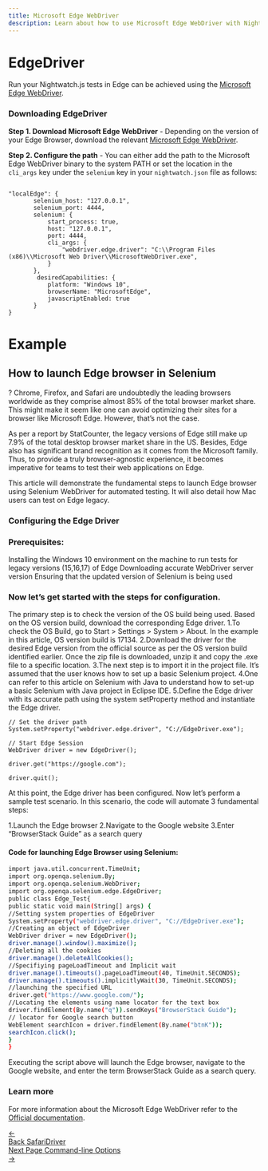 ```yaml
---
title: Microsoft Edge WebDriver
description: Learn about how to use Microsoft Edge WebDriver with Nightwatch
---
```


<div class="page-header"><h1>EdgeDriver</h1></div>

Run your Nightwatch.js tests in Edge can be achieved using the  [Microsoft Edge WebDriver](https://developer.microsoft.com/en-us/microsoft-edge/tools/webdriver/).

### Downloading EdgeDriver

**Step 1. Download Microsoft Edge WebDriver** - Depending on the version of your Edge Browser, download the relevant [Microsoft Edge WebDriver](https://developer.microsoft.com/en-us/microsoft-edge/tools/webdriver/).

**Step 2. Configure the path** - You can either add the path to the Microsoft Edge WebDriver binary to the system PATH or set the location in the `cli_args` key under the `selenium` key in your `nightwatch.json` file as follows:
<pre data-language="javascript"><code class="language-javascript">
"localEdge": {
       selenium_host: "127.0.0.1",
       selenium_port: 4444,
       selenium: {
           start_process: true,
           host: "127.0.0.1",
           port: 4444,
           cli_args: {
               "webdriver.edge.driver": "C:\\Program Files (x86)\\Microsoft Web Driver\\MicrosoftWebDriver.exe",
           }
       },
        desiredCapabilities: {
           platform: "Windows 10",
           browserName: "MicrosoftEdge",
           javascriptEnabled: true
       }
}
</code></pre>

# Example

## How to launch Edge browser in Selenium
 ?
Chrome, Firefox, and Safari are undoubtedly the leading browsers worldwide as they comprise almost 85% of the total browser market share. This might make it seem like one can avoid optimizing their sites for a browser like Microsoft Edge. However, that’s not the case.

As per a report by StatCounter, the legacy versions of Edge still make up 7.9% of the total desktop browser market share in the US. Besides, Edge also has significant brand recognition as it comes from the Microsoft family. Thus, to provide a truly browser-agnostic experience, it becomes imperative for teams to test their web applications on Edge.

This article will demonstrate the fundamental steps to launch Edge browser using Selenium WebDriver for automated testing. It will also detail how Mac users can test on Edge legacy.

### Configuring the Edge Driver
### Prerequisites:

Installing the Windows 10 environment on the machine to run tests for legacy versions (15,16,17) of Edge
Downloading accurate WebDriver server version
Ensuring that the updated version of Selenium is being used

### Now let’s get started with the steps for configuration.

The primary step is to check the version of the OS build being used. Based on the OS version build, download the corresponding Edge driver.
1.To check the OS Build, go to Start > Settings > System > About. In the example in this article, OS version build is 17134.
2.Download the driver for the desired Edge version from the official source as per the OS version build identified earlier. Once the zip file is downloaded, unzip it and copy the .exe file to a specific location.
3.The next step is to import it in the project file. It’s assumed that the user knows how to set up a basic Selenium project.
4.One can refer to this article on Selenium with Java to understand how to set-up a basic Selenium with Java project in Eclipse IDE.
5.Define the Edge driver with its accurate path using the system setProperty method and instantiate the Edge driver.

```
// Set the driver path
System.setProperty("webdriver.edge.driver", "C://EdgeDriver.exe");

// Start Edge Session
WebDriver driver = new EdgeDriver();

driver.get("https://google.com");

driver.quit();
```
At this point, the Edge driver has been configured. Now let’s perform a sample test scenario. In this scenario, the code will automate 3 fundamental steps:

1.Launch the Edge browser
2.Navigate to the Google website
3.Enter “BrowserStack Guide” as a search query

#### Code for launching Edge Browser using Selenium:

```sh
import java.util.concurrent.TimeUnit;
import org.openqa.selenium.By;
import org.openqa.selenium.WebDriver;
import org.openqa.selenium.edge.EdgeDriver;
public class Edge_Test{
public static void main(String[] args) {
//Setting system properties of EdgeDriver
System.setProperty("webdriver.edge.driver", "C://EdgeDriver.exe");
//Creating an object of EdgeDriver
WebDriver driver = new EdgeDriver();
driver.manage().window().maximize();
//Deleting all the cookies
driver.manage().deleteAllCookies();
//Specifiying pageLoadTimeout and Implicit wait
driver.manage().timeouts().pageLoadTimeout(40, TimeUnit.SECONDS);
driver.manage().timeouts().implicitlyWait(30, TimeUnit.SECONDS);
//launching the specified URL
driver.get("https://www.google.com/");
//Locating the elements using name locator for the text box
driver.findElement(By.name("q")).sendKeys("BrowserStack Guide");
// locator for Google search button
WebElement searchIcon = driver.findElement(By.name("btnK"));
searchIcon.click();
}
}
```
Executing the script above will launch the Edge browser, navigate to the Google website, and enter the term BrowserStack Guide as a search query.

### Learn more

For more information about the Microsoft Edge WebDriver refer to the [Official documentation](https://developer.microsoft.com/en-us/microsoft-edge/platform/documentation/dev-guide/tools/webDriver/).

<div class="doc-pagination pt-40">
  <div class="previous">
    <a href="https://nightwatchjs.org/guide/browser-drivers/safaridriver.html">
      <span>←</span>
        <div class="d-flex flex-column">
          <span class="smallT">Back</span>
          <span class="bigT">SafariDriver</span>
        </div>
    </a>
  </div>
  <div class="next">
    <a href="https://nightwatchjs.org/guide/nightwatch-cli/command-line-options.html">
        <div class="d-flex flex-column">
          <span class="smallT">Next Page</span>
          <span class="bigT">Command-line Options</span>
        </div>
        <span>→</span>
    </a>
  </div>
</div>
